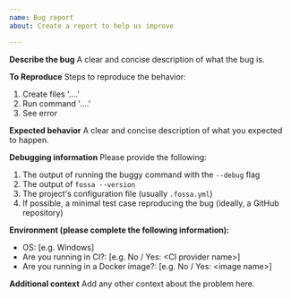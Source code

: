 ```yaml
---
name: Bug report
about: Create a report to help us improve

---
```


**Describe the bug**
A clear and concise description of what the bug is.

**To Reproduce**
Steps to reproduce the behavior:
1. Create files '....'
2. Run command '....'
3. See error

**Expected behavior**
A clear and concise description of what you expected to happen.

**Debugging information**
Please provide the following:

1. The output of running the buggy command with the `--debug` flag
2. The output of `fossa --version`
3. The project's configuration file (usually `.fossa.yml`)
4. If possible, a minimal test case reproducing the bug (ideally, a GitHub repository)

**Environment (please complete the following information):**
 - OS: [e.g. Windows]
 - Are you running in CI?: [e.g. No / Yes: \<CI provider name\>]
 - Are you running in a Docker image?: [e.g. No / Yes: \<image name\>]

**Additional context**
Add any other context about the problem here.
